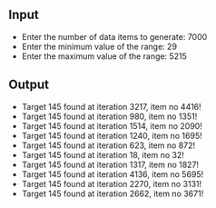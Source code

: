 ## Input

- Enter the number of data items to generate: 7000
- Enter the minimum value of the range: 29 
- Enter the maximum value of the range: 5215

## Output

- Target 145 found at iteration 3217, item no 4416!
- Target 145 found at iteration 980, item no 1351!
- Target 145 found at iteration 1514, item no 2090!
- Target 145 found at iteration 1240, item no 1695!
- Target 145 found at iteration 623, item no 872!
- Target 145 found at iteration 18, item no 32!
- Target 145 found at iteration 1317, item no 1827!
- Target 145 found at iteration 4136, item no 5695!
- Target 145 found at iteration 2270, item no 3131!
- Target 145 found at iteration 2662, item no 3671!
